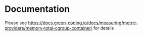 # Documentation

Please see https://docs.green-coding.io/docs/measuring/metric-providers/memory-total-cgroup-container/ for details